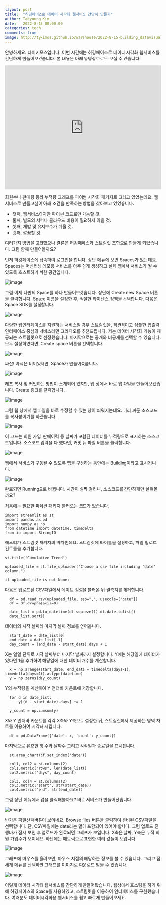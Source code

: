 ```yaml
---
layout: post
title:  "허깅페이스로 데이터 시각화 웹서비스 간단히 만들기"
author: Taeyoung Kim
date:   2022-8-15 00:00:00
categories: tech
comments: true
image: http://tykimos.github.io/warehouse/2022-8-15-building_datavisualization_service_using_huggingface_title1.png
---
```


안녕하세요. 타이키모스입니다. 이번 시간에는 허깅페이스로 데이터 시각화 웹서비스를 간단하게 만들어보겠습니다. 본 내용은 아래 동영상으로도 보실 수 있습니다.

<iframe width="100%" height="400" src="https://youtu.be/sgiAcpjLO-o" title="YouTube video player" frameborder="0" allow="accelerometer; autoplay; clipboard-write; encrypted-media; gyroscope; picture-in-picture" allowfullscreen></iframe>                                                                 

회원수나 판매량 등의 누적량 그래프를 파이썬 시각화 패키지로 그리고 있었는데요.
웹 서비스로 만들고싶어 아래 조건을 만족하는 방법을 찾아보고 있었습니다.

* 첫째, 웹서비스이지만 파이썬 코드로만 가능할 것.
* 둘째, 별도의 서버나 클라우드 비용이 필요하지 않을 것.
* 셋째, 개발 및 유지보수가 쉬울 것.
* 넷째, 깔끔할 것.
                                                                                   
여러가지 방법을 고민했으나 결론은 허깅페이스과 스트림릿 조합으로 만들게 되었습니다. 그럼 함께 만들어볼까요?

먼저 허깅페이스에 접속하여 로그인을 합니다. 상단 메뉴에 보면 Spaces가 있는데요. Spaces는 머신러닝 데모용 서비스를 아주 쉽게 생성하고 실제 웹에서 서비스가 될 수 있도록 호스트하기 위한 공간입니다. 

![image](https://user-images.githubusercontent.com/5064408/185306936-92ee60b1-f6e3-4ec6-ab15-10c8ab6b1aa8.png)

그럼 이제 나만의 Space를 하나 만들어보겠습니다. 상단에 Create new Space 버튼을 클릭합니다. Space 이름을 설정한 후, 적절한 라이센스 정책을 선택합니다. 다음은 Space SDK를 설정합니다.

![image](https://user-images.githubusercontent.com/5064408/185307055-e0bcd1d2-2e1c-4f15-a06c-0cdace239c90.png)

다양한 웹인터페이스를 지원하는 서비스일 경우 스트림릿을, 직관적이고 심플한 입출력 인터페이스 중심의 서비스라면 그라디오를 추천드립니다. 저는 데이터 시각화 기능이 제공되는 스트림릿으로 선정했습니다.
마지막으로는 공개와 비공개를 선택할 수 있습니다. 모두 설정하였다면, Create space 버튼을 선택합니다.

![image](https://user-images.githubusercontent.com/5064408/185308333-405d9cf4-6e1a-43e1-be8a-e36ba39288e7.png)

짜잔! 아직은 비어있지만, Space가 만들어졌습니다. 

![image](https://user-images.githubusercontent.com/5064408/185308399-ba9de058-5bf3-49f0-9c67-3e8679434f3e.png)

레포 복사 및 커밋하는 방법이 소개되어 있지만, 웹 상에서 바로 앱 파일을 만들어보겠습니다. Create 링크를 클릭합니다. 

![image](https://user-images.githubusercontent.com/5064408/185308458-3978f83f-5175-429c-8d6a-c1e49fe3ce62.png)

그럼 웹 상에서 앱 파일을 바로 수정할 수 있는 창이 띄워지는데요. 미리 짜둔 소스코드를 복사붙이기를 하겠습니다. 

![image](https://user-images.githubusercontent.com/5064408/185308511-63c47e7d-1aed-45dd-a6ec-97f7f3aaee3d.png)

이 코드는 회원 가입, 판매이력 등 날짜가 포함된 데이터를 누적량으로 표시하는 소스코드입니다. 소스코드 입력을 다 했다면, 커밋 뉴 파일 버튼을 클릭합니다.

![image](https://user-images.githubusercontent.com/5064408/185308555-8721ac6b-a816-464a-abb6-3f1a09cd0bb0.png)

웹에서 서비스가 구동될 수 있도록 앱을 구성하는 동안에는 Building이라고 표시됩니다. 

![image](https://user-images.githubusercontent.com/5064408/185308764-6d981bc7-1521-4779-bc55-f713fb3722d2.png)

완료되면 Running으로 바뀝니다. 시간이 살짝 걸리니, 소스코드를 간단하게만 살펴볼까요?

처음에는 필요한 파이썬 패키지 불러오는 코드가 있습니다.

    import streamlit as st
    import pandas as pd
    import numpy as np
    from datetime import datetime, timedelta
    from io import StringIO
    
에스티가 스트림릿 패키지의 약자인데요. 스트림릿에 타이틀을 설정하고, 파일 업로드 컨트롤을 추가합니다.

    st.title('Cumulative Trend')

    uploaded_file = st.file_uploader("Choose a csv file including 'date' column.")

    if uploaded_file is not None:

다음은 업로드된 CSV파일에서 데이트 컬럼을 불러온 뒤 결측치를 제거합니다.

      df = pd.read_csv(uploaded_file, sep=",", usecols=["date"])
      df = df.dropna(axis=0)

      date_list = pd.to_datetime(df.squeeze()).dt.date.tolist()
      date_list.sort()
      
데이터의 시작 날짜와 마지막 날짜 정보를 얻어옵니다.

      start_date = date_list[0]
      end_date = date_list[-1]
      day_count = (end_date - start_date).days + 1
      
X는 일일 단위로 시작 날짜부터 마지막 날짜까지 설정합니다. Y에는 해당일에 데이터가 있다면 1을 추가하여 해당일에 대한 데이터 개수를 계산합니다.

      x = np.arange(start_date, end_date + timedelta(days=1), timedelta(days=1)).astype(datetime)
      y = np.zeros(day_count)

Y의 누적량을 계산하여 Y 언더바 카운트에 저장합니다.

      for d in date_list:
          y[(d - start_date).days] += 1

      y_count = np.cumsum(y)

X와 Y 언더바 카운트를 각각 X축와 Y축으로 설정한 뒤, 스트림릿에서 제공하는 영역 차트를 이용하여 시각화 시킵니다.

      df = pd.DataFrame({'date': x, 'count': y_count})

마지막으로 유효한 행 수와 날짜수 그리고 시작일과 종료일을 표시합니다.

      st.area_chart(df.set_index('date'))

      col1, col2 = st.columns(2)
      col1.metric("rows", len(date_list))
      col2.metric("days", day_count)

      col3, col4 = st.columns(2)
      col3.metric("start", str(start_date))
      col4.metric("end", str(end_date))

그럼 상단 메뉴에서 앱을 클릭해볼까요? 바로 서비스가 만들어졌습니다. 

![image](https://user-images.githubusercontent.com/5064408/185308837-dcb3041d-279f-42c0-9935-a4380ee7051d.png)

반가운 파일선택버튼이 보이네요. Browse files 버튼을 클릭하여 준비된 CSV파일을 선택합니다. 단, CSV파일에는 date라는 열이 포함되어 있어야 합니다. 그럼 업로드 진행바가 잠시 보인 후 업로드가 완료되면 그래프가 보입니다. X축은 날짜, Y축은 누적 회원 가입수가 보이네요. 하단에는 매트릭으로 표현한 여러 값들이 보입니다. 

![image](https://user-images.githubusercontent.com/5064408/185312486-741662e6-ecc0-4a39-b6f7-d4caaa0aaf18.png)

그래프에 마우스를 올려보면, 마우스 지점의 해당하는 정보를 볼 수 있습니다. 그리고 점세개 메뉴를 선택하면 그래프를 이미지로 다운로드 받을 수 있습니다. 

![image](https://user-images.githubusercontent.com/5064408/185313090-a9b803a4-cb65-4c6d-b2a3-953ef01d071f.png)

이렇게 데이터 시각화 웹서비스를 간단하게 만들어봤습니다. 웹상에서 호스팅을 하기 위해 허깅페이스의 Space를 사용하였고, 스트림릿을 이용하여 인터페이스를 구현했습니다. 여러분도 데이터시각화용 웹서비스를 쉽고 빠르게 만들어보세요.
